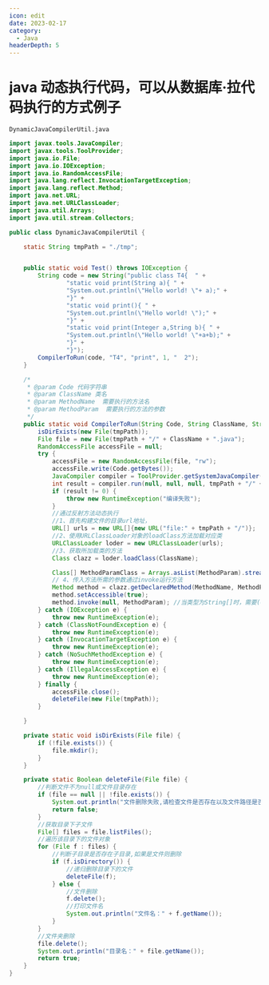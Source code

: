 ```yaml
---
icon: edit
date: 2023-02-17
category:
  - Java
headerDepth: 5
---
```



# java 动态执行代码，可以从数据库·拉代码执行的方式例子
```DynamicJavaCompilerUtil.java```
```java
import javax.tools.JavaCompiler;
import javax.tools.ToolProvider;
import java.io.File;
import java.io.IOException;
import java.io.RandomAccessFile;
import java.lang.reflect.InvocationTargetException;
import java.lang.reflect.Method;
import java.net.URL;
import java.net.URLClassLoader;
import java.util.Arrays;
import java.util.stream.Collectors;

public class DynamicJavaCompilerUtil {

    static String tmpPath = "./tmp";


    public static void Test() throws IOException {
        String code = new String("public class T4{  " +
                "static void print(String a){ " +
                "System.out.println(\"Hello world! \"+ a);" +
                "}" +
                "static void print(){ " +
                "System.out.println(\"Hello world! \");" +
                "}" +
                "static void print(Integer a,String b){ " +
                "System.out.println(\"Hello world! \"+a+b);" +
                "}" +
                "}");
        CompilerToRun(code, "T4", "print", 1, "  2");
    }

    /*
     * @param Code 代码字符串
     * @param ClassName 类名
     * @param MethodName  需要执行的方法名
     * @param MethodParam  需要执行的方法的参数
     */
    public static void CompilerToRun(String Code, String ClassName, String MethodName, Object... MethodParam) throws IOException {
        isDirExists(new File(tmpPath));
        File file = new File(tmpPath + "/" + ClassName + ".java");
        RandomAccessFile accessFile = null;
        try {
            accessFile = new RandomAccessFile(file, "rw");
            accessFile.write(Code.getBytes());
            JavaCompiler compiler = ToolProvider.getSystemJavaCompiler(); //调用动态编译的工具
            int result = compiler.run(null, null, null, tmpPath + "/" + ClassName + ".java"); //进行动态编译，并返回结果
            if (result != 0) {
                throw new RuntimeException("编译失败");
            }
            //通过反射方法动态执行
            //1、首先构建文件的目录url地址，
            URL[] urls = new URL[]{new URL("file:" + tmpPath + "/")};
            //2、使用URLClassLoader对象的loadClass方法加载对应类
            URLClassLoader loder = new URLClassLoader(urls);
            //3、获取所加载类的方法
            Class clazz = loder.loadClass(ClassName);

            Class[] MethodParamClass = Arrays.asList(MethodParam).stream().map(Object::getClass).collect(Collectors.toList()).toArray(new Class[]{});
            // 4、传入方法所需的参数通过invoke运行方法
            Method method = clazz.getDeclaredMethod(MethodName, MethodParamClass);
            method.setAccessible(true);
            method.invoke(null, MethodParam); //当类型为String[]时，需要(Object)new String[] {}初始化
        } catch (IOException e) {
            throw new RuntimeException(e);
        } catch (ClassNotFoundException e) {
            throw new RuntimeException(e);
        } catch (InvocationTargetException e) {
            throw new RuntimeException(e);
        } catch (NoSuchMethodException e) {
            throw new RuntimeException(e);
        } catch (IllegalAccessException e) {
            throw new RuntimeException(e);
        } finally {
            accessFile.close();
            deleteFile(new File(tmpPath));
        }

    }

    private static void isDirExists(File file) {
        if (!file.exists()) {
            file.mkdir();
        }
    }

    private static Boolean deleteFile(File file) {
        //判断文件不为null或文件目录存在
        if (file == null || !file.exists()) {
            System.out.println("文件删除失败,请检查文件是否存在以及文件路径是否正确");
            return false;
        }
        //获取目录下子文件
        File[] files = file.listFiles();
        //遍历该目录下的文件对象
        for (File f : files) {
            //判断子目录是否存在子目录,如果是文件则删除
            if (f.isDirectory()) {
                //递归删除目录下的文件
                deleteFile(f);
            } else {
                //文件删除
                f.delete();
                //打印文件名
                System.out.println("文件名：" + f.getName());
            }
        }
        //文件夹删除
        file.delete();
        System.out.println("目录名：" + file.getName());
        return true;
    }
}

```